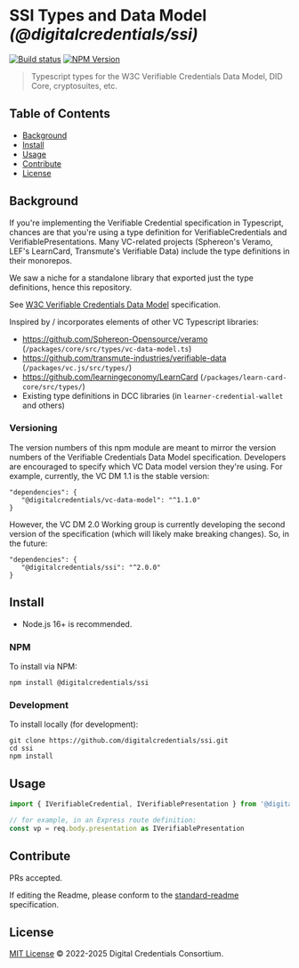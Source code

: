 # SSI Types and Data Model _(@digitalcredentials/ssi)_

[![Build status](https://img.shields.io/github/workflow/status/digitalcredentials/ssi/Node.js%20CI)](https://github.com/digitalcredentials/ssi/actions?query=workflow%3A%22Node.js+CI%22)
[![NPM Version](https://img.shields.io/npm/v/@digitalcredentials/ssi.svg)](https://npm.im/@digitalcredentials/ssi)

> Typescript types for the W3C Verifiable Credentials Data Model, DID Core, cryptosuites, etc.

## Table of Contents

- [Background](#background)
- [Install](#install)
- [Usage](#usage)
- [Contribute](#contribute)
- [License](#license)

## Background

If you're implementing the Verifiable Credential specification in Typescript,
chances are that you're using a type definition for VerifiableCredentials
and VerifiablePresentations. Many VC-related projects (Sphereon's Veramo, 
LEF's LearnCard, Transmute's Verifiable Data) include the type definitions in
their monorepos.

We saw a niche for a standalone library that exported just the type definitions,
hence this repository.

See [W3C Verifiable Credentials Data Model](https://www.w3.org/TR/vc-data-model/)
specification.

Inspired by / incorporates elements of other VC Typescript libraries:

* https://github.com/Sphereon-Opensource/veramo (`/packages/core/src/types/vc-data-model.ts`)
* https://github.com/transmute-industries/verifiable-data (`/packages/vc.js/src/types/`)
* https://github.com/learningeconomy/LearnCard (`/packages/learn-card-core/src/types/`)
* Existing type definitions in DCC libraries (in `learner-credential-wallet` and others)

### Versioning

The version numbers of this npm module are meant to mirror the version numbers
of the Verifiable Credentials Data Model specification. Developers are encouraged
to specify which VC Data model version they're using. For example, currently,
the VC DM 1.1 is the stable version:

```
"dependencies": {
   "@digitalcredentials/vc-data-model": "^1.1.0"
}
```

However, the VC DM 2.0 Working group is currently developing the second version
of the specification (which will likely make breaking changes). So, in the future:

```
"dependencies": {
   "@digitalcredentials/ssi": "^2.0.0"
}
```

## Install

- Node.js 16+ is recommended.

### NPM

To install via NPM:

```
npm install @digitalcredentials/ssi
```

### Development

To install locally (for development):

```
git clone https://github.com/digitalcredentials/ssi.git
cd ssi
npm install
```

## Usage

```ts
import { IVerifiableCredential, IVerifiablePresentation } from '@digitalcredentials/ssi'

// for example, in an Express route definition:
const vp = req.body.presentation as IVerifiablePresentation
```

## Contribute

PRs accepted.

If editing the Readme, please conform to the
[standard-readme](https://github.com/RichardLitt/standard-readme) specification.

## License

[MIT License](LICENSE.md) © 2022-2025 Digital Credentials Consortium.
